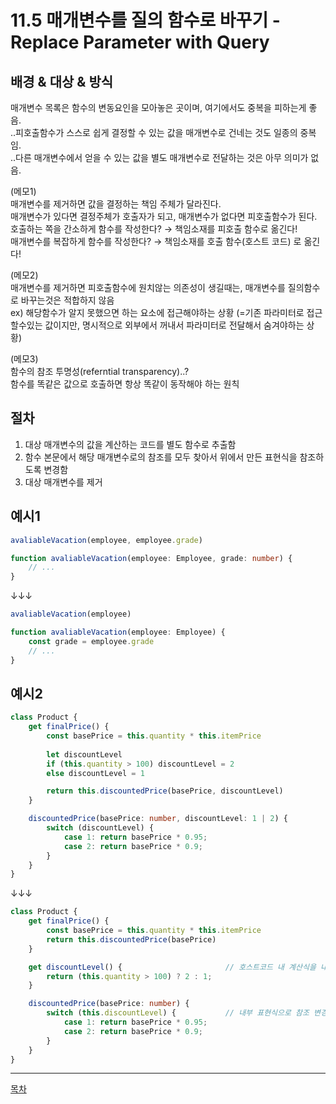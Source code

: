 # 11.5 매개변수를 질의 함수로 바꾸기 - Replace Parameter with Query


## 배경 & 대상 & 방식

매개변수 목록은 함수의 변동요인을 모아놓은 곳이며, 여기에서도 중복을 피하는게 좋음.  
..피호출함수가 스스로 쉽게 결정할 수 있는 값을 매개변수로 건네는 것도 일종의 중복임.  
..다른 매개변수에서 얻을 수 있는 값을 별도 매개변수로 전달하는 것은 아무 의미가 없음.  

(메모1)  
매개변수를 제거하면 값을 결정하는 책임 주체가 달라진다.  
매개변수가 있다면 결정주체가 호출자가 되고, 매개변수가 없다면 피호출함수가 된다.  
호출하는 쪽을 간소하게 함수를 작성한다? → 책임소재를 피호출 함수로 옮긴다!  
매개변수를 복잡하게 함수를 작성한다? → 책임소재를 호출 함수(호스트 코드) 로 옮긴다!  

(메모2)  
매개변수를 제거하면 피호출함수에 원치않는 의존성이 생길때는, 매개변수를 질의함수로 바꾸는것은 적합하지 않음  
ex) 해당함수가 알지 못했으면 하는 요소에 접근해야하는 상황 (=기존 파라미터로 접근할수있는 값이지만, 명시적으로 외부에서 꺼내서 파라미터로 전달해서 숨겨야하는 상황)  

(메모3)  
함수의 참조 투명성(referntial transparency)..?  
함수를 똑같은 값으로 호출하면 항상 똑같이 동작해야 하는 원칙  



## 절차

1) 대상 매개변수의 값을 계산하는 코드를 별도 함수로 추출함
2) 함수 본문에서 해당 매개변수로의 참조를 모두 찾아서 위에서 만든 표현식을 참조하도록 변경함
3) 대상 매개변수를 제거


## 예시1

```typescript
avaliableVacation(employee, employee.grade)

function avaliableVacation(employee: Employee, grade: number) {
    // ...
}
```

↓↓↓

```typescript
avaliableVacation(employee)

function avaliableVacation(employee: Employee) {
    const grade = employee.grade
    // ...
}
```


## 예시2

```typescript
class Product {
    get finalPrice() {
        const basePrice = this.quantity * this.itemPrice
        
        let discountLevel
        if (this.quantity > 100) discountLevel = 2
        else discountLevel = 1

        return this.discountedPrice(basePrice, discountLevel)
    }

    discountedPrice(basePrice: number, discountLevel: 1 | 2) {
        switch (discountLevel) {
            case 1: return basePrice * 0.95;
            case 2: return basePrice * 0.9;
        }
    }
}
```

↓↓↓

```typescript
class Product {
    get finalPrice() {
        const basePrice = this.quantity * this.itemPrice
        return this.discountedPrice(basePrice)
    }

    get discountLevel() {                       // 호스트코드 내 계산식을 내부 표현식으로 분리
        return (this.quantity > 100) ? 2 : 1;
    }

    discountedPrice(basePrice: number) {
        switch (this.discountLevel) {           // 내부 표현식으로 참조 변경
            case 1: return basePrice * 0.95;
            case 2: return basePrice * 0.9;
        }
    }
}
```

---
[목차](../README.md)
